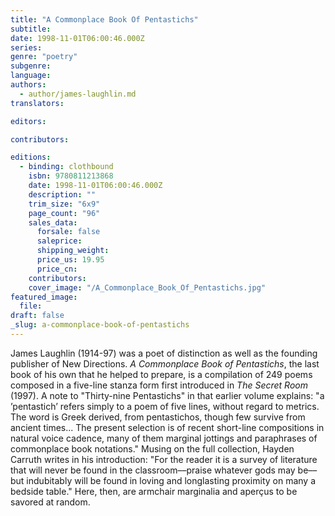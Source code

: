 ```yaml
---
title: "A Commonplace Book Of Pentastichs"
subtitle:
date: 1998-11-01T06:00:46.000Z
series:
genre: "poetry"
subgenre:
language:
authors:
  - author/james-laughlin.md
translators:

editors:

contributors:

editions:
  - binding: clothbound
    isbn: 9780811213868
    date: 1998-11-01T06:00:46.000Z
    description: ""
    trim_size: "6x9"
    page_count: "96"
    sales_data:
      forsale: false
      saleprice:
      shipping_weight:
      price_us: 19.95
      price_cn:
    contributors:
    cover_image: "/A_Commonplace_Book_Of_Pentastichs.jpg"
featured_image:
  file:
draft: false
_slug: a-commonplace-book-of-pentastichs
---
```


James Laughlin (1914-97) was a poet of distinction as well as the founding publisher of New Directions. _A Commonplace Book of Pentastichs_, the last book of his own that he helped to prepare, is a compilation of 249 poems composed in a five-line stanza form first introduced in _The Secret Room_ (1997). A note to "Thirty-nine Pentastichs" in that earlier volume explains: "a ’pentastich’ refers simply to a poem of five lines, without regard to metrics. The word is Greek derived, from pentastichos, though few survive from ancient times... The present selection is of recent short-line compositions in natural voice cadence, many of them marginal jottings and paraphrases of commonplace book notations." Musing on the full collection, Hayden Carruth writes in his introduction: "For the reader it is a survey of literature that will never be found in the classroom––praise whatever gods may be––but indubitably will be found in loving and longlasting proximity on many a bedside table." Here, then, are armchair marginalia and aperçus to be savored at random.
